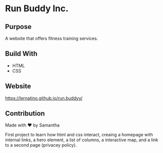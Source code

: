 # Run Buddy Inc.

## Purpose
A website that offers fitness training services.

## Build With
* HTML
* CSS

## Website
https://lernatino.github.io/run.buddyy/

## Contribution
Made with ❤️ by Samantha

First project to learn how html and css interact, creaing a homepage with internal links, a hero element, a list of columns, a interactive map, and a link to a second page (privacey policy).
